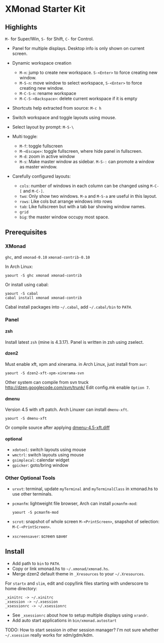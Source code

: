 # XMonad Starter Kit #

## Highlights ##

`M-` for Super/Win, `S-` for Shift, `C-` for Control.

-   Panel for multiple displays. Desktop info is only shown on current screen.
-   Dynamic workspace creation

    -   `M-n`: jump to create new workspace. `S-<Enter>` to force creating
        new window.
    -   `M-S-n`: move window to select workspace, `S-<Enter>` to force creating
        new window.
    -   `M-C-S-n`: rename workspace
    -   `M-C-S-<Backspace>`: delete current workspace if it is empty

-   Shortcuts help extracted from source: `M-c h`
-   Switch workspace and toggle layouts using mouse.
-   Select layout by prompt: `M-S-\`
-   Multi toggle:

    -   `M-f`: toggle fullscreen
    -   `M-<Escape>`: toggle fullscreen, where hide panel in fullscreen.
    -   `M-d`: zoom in active window
    -   `M-s`: Make master window as sidebar. `M-S-:` can promote a window as
        master window.
-   Carefully configured layouts:

    -   `cols`: number of windows in each column can be changed using
        `M-C-[` and `M-C-]`.
    -   `two`: Only show two windows. `M-a` and `M-S-a` are useful in this layout.
    -   `rows`: Like cols but arrange windows into rows
    -   `tab`: Like fullscreen but with a tab bar showing window names.
    -   `grid`
    -   `big`: the master window occupy most space.

## Prerequisites ##

### XMonad ###

`ghc`, and `xmonad-0.10` `xmonad-contrib-0.10`

In Arch Linux:

    yaourt -S ghc xmonad xmonad-contrib

Or install using cabal:

    yaourt -S cabal
    cabal install xmonad xmonad-contrib

Cabal install packages into `~/.cabal`, add `~/.cabal/bin` to `PATH`.

### Panel ###

#### zsh ####

Install latest `zsh` (mine is 4.3.17). Panel is written in zsh using zselect.

#### dzen2 ####

Must enable xft, xpm and xinerama. in Arch Linux, just install from `aur`:

    yaourt -S dzen2-xft-xpm-xinerama-svn

Other system can compile from svn truck http://dzen.googlecode.com/svn/trunk/
Edit config.mk enable `Option 7`.

#### dmenu ####

Version 4.5 with xft patch. Arch Linuxer can install `dmenu-xft`.

    yaourt -S dmenu-xft

Or compile source after applying
[dmenu-4.5-xft.diff](http://darkstar.ist.utl.pt/slackware/addon/slacky/slackware64-13.37/desktop/dmenu-xft/4.5/src/dmenu-4.5-xft.diff)

#### optional ####

-   `xdotool`: switch layouts using mouse
-   `wmctrl`: switch layouts using mouse
-   `gsimplecal`: calendar widget
-   `gpicker`: goto/bring window

### Other Optional Tools ###

-   `urxvt`: terminal, update `myTerminal` and `myTerminalClass` in xmonad.hs
    to use other terminals.

-   `pcmanfm`: lightweight file browser, Arch can install `pcmanfm-mod`:

        yaourt -S pcmanfm-mod

-   `scrot`: snapshot of whole screen `M-<PrintScreen>`, snapshot of
    selection: `M-C-<PrintScreen>`.

-   `xscreensaver`: screen saver

## Install ##

-   Add path to `bin` to `PATH`.
-   Copy or link xmonad.hs to `~/.xmonad/xmonad.hs`.
-   Merge dzen2 default theme in `_Xresources` to your `~/.Xresources`.

For `startx` and `slim`, edit and copy/link files starting with underscore to home directory:

    _xinitrc -> ~/.xinitrc
    _xsession -> ~/.xsession
    _xsessionrc -> ~/.xsessionrc

-   See `_xsessionrc` about how to setup multiple displays using `xrandr`.
-   Add auto start applications in `bin/xmonad.autostart`

TODO: How to start session in other session manager? I'm not sure whether
`~/.xsession` really works for xdm/gdm/kdm.
